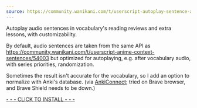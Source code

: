 ```yaml
---
source: https://community.wanikani.com/t/userscript-autoplay-sentence-audio-in-review/58761
---
```


Autoplay audio sentences in vocabulary's reading reviews and extra lessons, with customizability.

By default, audio sentences are taken from the same API as https://community.wanikani.com/t/userscript-anime-context-sentences/54003 but optimized for autoplaying, e.g. after vocabulary audio, with series priorities, randomization.

Sometimes the result isn't accurate for the vocabulary, so I add an option to normalize with Anki's database. (via [AnkiConnect](https://ankiweb.net/shared/info/2055492159); tried on Brave browser, and Brave Shield needs to be down.)

[- - - CLICK TO INSTALL - - -](https://greasyfork.org/en/scripts/452286-wanikani-autoplay-sentence-audio)
